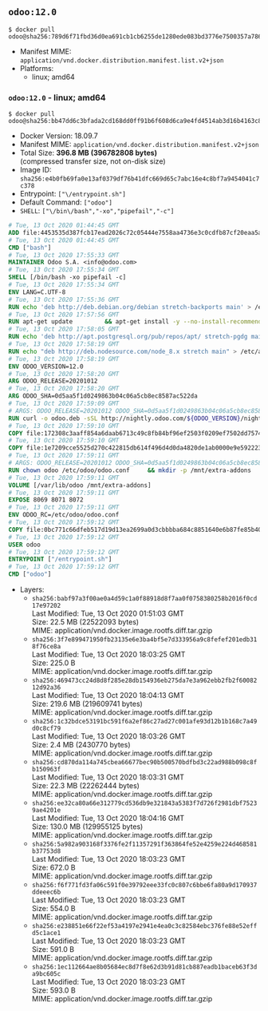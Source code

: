 ## `odoo:12.0`

```console
$ docker pull odoo@sha256:789d6f71fbd36d0ea691cb1cb6255de1280ede083bd3776e7500357a786820a2
```

-	Manifest MIME: `application/vnd.docker.distribution.manifest.list.v2+json`
-	Platforms:
	-	linux; amd64

### `odoo:12.0` - linux; amd64

```console
$ docker pull odoo@sha256:bb47dd6c3bfada2cd168dd0ff91b6f608d6ca9e4fd4514ab3d16b4163c80532e
```

-	Docker Version: 18.09.7
-	Manifest MIME: `application/vnd.docker.distribution.manifest.v2+json`
-	Total Size: **396.8 MB (396782808 bytes)**  
	(compressed transfer size, not on-disk size)
-	Image ID: `sha256:e4b0fb69fa0e13af0379df76b41dfc669d65c7abc16e4c8bf7a9454041c7c378`
-	Entrypoint: `["\/entrypoint.sh"]`
-	Default Command: `["odoo"]`
-	`SHELL`: `["\/bin\/bash","-xo","pipefail","-c"]`

```dockerfile
# Tue, 13 Oct 2020 01:44:45 GMT
ADD file:4453535d387fcb17ead2026c72c05444e7558aa4736e3c0cdfb87cf20eaa5a9f in / 
# Tue, 13 Oct 2020 01:44:45 GMT
CMD ["bash"]
# Tue, 13 Oct 2020 17:55:33 GMT
MAINTAINER Odoo S.A. <info@odoo.com>
# Tue, 13 Oct 2020 17:55:34 GMT
SHELL [/bin/bash -xo pipefail -c]
# Tue, 13 Oct 2020 17:55:34 GMT
ENV LANG=C.UTF-8
# Tue, 13 Oct 2020 17:55:36 GMT
RUN echo 'deb http://deb.debian.org/debian stretch-backports main' > /etc/apt/sources.list.d/backports.list
# Tue, 13 Oct 2020 17:57:56 GMT
RUN apt-get update         && apt-get install -y --no-install-recommends             ca-certificates             curl             dirmngr             fonts-noto-cjk             gnupg             libssl1.0-dev             node-less             python3-num2words             python3-pip             python3-phonenumbers             python3-pyldap             python3-qrcode             python3-renderpm             python3-setuptools             python3-slugify             python3-vobject             python3-watchdog             python3-xlrd             python3-xlwt             xz-utils         && curl -o wkhtmltox.deb -sSL https://github.com/wkhtmltopdf/wkhtmltopdf/releases/download/0.12.5/wkhtmltox_0.12.5-1.stretch_amd64.deb         && echo '7e35a63f9db14f93ec7feeb0fce76b30c08f2057 wkhtmltox.deb' | sha1sum -c -         && apt-get install -y --no-install-recommends ./wkhtmltox.deb         && rm -rf /var/lib/apt/lists/* wkhtmltox.deb
# Tue, 13 Oct 2020 17:58:05 GMT
RUN echo 'deb http://apt.postgresql.org/pub/repos/apt/ stretch-pgdg main' > /etc/apt/sources.list.d/pgdg.list         && GNUPGHOME="$(mktemp -d)"         && export GNUPGHOME         && repokey='B97B0AFCAA1A47F044F244A07FCC7D46ACCC4CF8'         && gpg --batch --keyserver keyserver.ubuntu.com --recv-keys "${repokey}"         && gpg --batch --armor --export "${repokey}" > /etc/apt/trusted.gpg.d/pgdg.gpg.asc         && gpgconf --kill all         && rm -rf "$GNUPGHOME"         && apt-get update          && apt-get install --no-install-recommends -y postgresql-client         && rm -f /etc/apt/sources.list.d/pgdg.list         && rm -rf /var/lib/apt/lists/*
# Tue, 13 Oct 2020 17:58:19 GMT
RUN echo "deb http://deb.nodesource.com/node_8.x stretch main" > /etc/apt/sources.list.d/nodesource.list     && GNUPGHOME="$(mktemp -d)"     && export GNUPGHOME     && repokey='9FD3B784BC1C6FC31A8A0A1C1655A0AB68576280'     && gpg --batch --keyserver keyserver.ubuntu.com --recv-keys "${repokey}"     && gpg --batch --armor --export "${repokey}" > /etc/apt/trusted.gpg.d/nodejs.gpg.asc     && gpgconf --kill all     && rm -rf "$GNUPGHOME"     && apt-get update     && apt-get install --no-install-recommends -y nodejs     && npm install -g rtlcss     && rm -rf /var/lib/apt/lists/*
# Tue, 13 Oct 2020 17:58:19 GMT
ENV ODOO_VERSION=12.0
# Tue, 13 Oct 2020 17:58:20 GMT
ARG ODOO_RELEASE=20201012
# Tue, 13 Oct 2020 17:58:20 GMT
ARG ODOO_SHA=0d5aa5f1d0249863b04c06a5cb8ec8587ac522da
# Tue, 13 Oct 2020 17:59:09 GMT
# ARGS: ODOO_RELEASE=20201012 ODOO_SHA=0d5aa5f1d0249863b04c06a5cb8ec8587ac522da
RUN curl -o odoo.deb -sSL http://nightly.odoo.com/${ODOO_VERSION}/nightly/deb/odoo_${ODOO_VERSION}.${ODOO_RELEASE}_all.deb         && echo "${ODOO_SHA} odoo.deb" | sha1sum -c -         && apt-get update         && apt-get -y install --no-install-recommends ./odoo.deb         && rm -rf /var/lib/apt/lists/* odoo.deb
# Tue, 13 Oct 2020 17:59:10 GMT
COPY file:172308c3aaff854a6daab6713c49c8fb84bf96ef2503f0209ef7502dd7574931 in / 
# Tue, 13 Oct 2020 17:59:10 GMT
COPY file:1e7209cce5525d270c422815db614f496d4d0da4820de1ab0000e9e592223235 in /etc/odoo/ 
# Tue, 13 Oct 2020 17:59:11 GMT
# ARGS: ODOO_RELEASE=20201012 ODOO_SHA=0d5aa5f1d0249863b04c06a5cb8ec8587ac522da
RUN chown odoo /etc/odoo/odoo.conf     && mkdir -p /mnt/extra-addons     && chown -R odoo /mnt/extra-addons
# Tue, 13 Oct 2020 17:59:11 GMT
VOLUME [/var/lib/odoo /mnt/extra-addons]
# Tue, 13 Oct 2020 17:59:11 GMT
EXPOSE 8069 8071 8072
# Tue, 13 Oct 2020 17:59:11 GMT
ENV ODOO_RC=/etc/odoo/odoo.conf
# Tue, 13 Oct 2020 17:59:12 GMT
COPY file:0bc771c66dfeb517d19d13ea2699a0d3cbbbba684c8851640e6b87fe85b40619 in /usr/local/bin/wait-for-psql.py 
# Tue, 13 Oct 2020 17:59:12 GMT
USER odoo
# Tue, 13 Oct 2020 17:59:12 GMT
ENTRYPOINT ["/entrypoint.sh"]
# Tue, 13 Oct 2020 17:59:12 GMT
CMD ["odoo"]
```

-	Layers:
	-	`sha256:babf97a3f00ae0a4d59c1a0f88918d8f7aa0f0758380258b2016f0cd17e97202`  
		Last Modified: Tue, 13 Oct 2020 01:51:03 GMT  
		Size: 22.5 MB (22522093 bytes)  
		MIME: application/vnd.docker.image.rootfs.diff.tar.gzip
	-	`sha256:3f7e899471950fb23135e6e3ba4bf5e7d333956a9c8fefef201edb318f76ce8a`  
		Last Modified: Tue, 13 Oct 2020 18:03:25 GMT  
		Size: 225.0 B  
		MIME: application/vnd.docker.image.rootfs.diff.tar.gzip
	-	`sha256:469473cc24d8d8f285e28db154936eb275da7e3a962ebb2fb2f6008212d92a36`  
		Last Modified: Tue, 13 Oct 2020 18:04:13 GMT  
		Size: 219.6 MB (219609741 bytes)  
		MIME: application/vnd.docker.image.rootfs.diff.tar.gzip
	-	`sha256:1c32bdce53191bc591f6a2ef86c27ad27c001afe93d12b1b168c7a49d0c8cf79`  
		Last Modified: Tue, 13 Oct 2020 18:03:26 GMT  
		Size: 2.4 MB (2430770 bytes)  
		MIME: application/vnd.docker.image.rootfs.diff.tar.gzip
	-	`sha256:cd870da114a745cbea66677bec90b500570bdfbd3c22ad988b098c8fb150963f`  
		Last Modified: Tue, 13 Oct 2020 18:03:31 GMT  
		Size: 22.3 MB (22262444 bytes)  
		MIME: application/vnd.docker.image.rootfs.diff.tar.gzip
	-	`sha256:ee32ca80a66e312779cd536db9e321843a5383f7d726f2981dbf75239ae4201e`  
		Last Modified: Tue, 13 Oct 2020 18:04:16 GMT  
		Size: 130.0 MB (129955125 bytes)  
		MIME: application/vnd.docker.image.rootfs.diff.tar.gzip
	-	`sha256:5a982a903168f3376fe2f11357291f363864fe52e4259e224d468581b37753d8`  
		Last Modified: Tue, 13 Oct 2020 18:03:23 GMT  
		Size: 672.0 B  
		MIME: application/vnd.docker.image.rootfs.diff.tar.gzip
	-	`sha256:f6f771fd3fa06c591f0e39792eee33fc0c807c6bbe6fa80a9d170937ddeeec6b`  
		Last Modified: Tue, 13 Oct 2020 18:03:23 GMT  
		Size: 554.0 B  
		MIME: application/vnd.docker.image.rootfs.diff.tar.gzip
	-	`sha256:e238851e66f22ef53a4197e2941e4ea0c3c82584ebc376fe88e52effd5c1ace1`  
		Last Modified: Tue, 13 Oct 2020 18:03:23 GMT  
		Size: 591.0 B  
		MIME: application/vnd.docker.image.rootfs.diff.tar.gzip
	-	`sha256:1ec112664ae8b05684ec8d7f8e62d3b91d81cb887eadb1baceb63f3da9bc605c`  
		Last Modified: Tue, 13 Oct 2020 18:03:23 GMT  
		Size: 593.0 B  
		MIME: application/vnd.docker.image.rootfs.diff.tar.gzip
